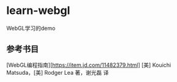 # learn-webgl
WebGL学习的demo

## 参考书目
[WebGL编程指南][https://item.jd.com/11482379.html]  [美] Kouichi Matsuda，[美] Rodger Lea 著，谢光磊 译
